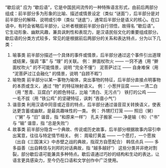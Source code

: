 
“歇后说” 应为 “歇后语”，它是中国民间流传的一种特殊语言形式，由前后两部分组成：前半部分多为形象的比喻、描述或情景设定（类似 “谜面”），后半部分是对前半部分的解释、说明或引申（类似 “谜底”），通常后半部分是语义的核心。在口语中，有时会省略后半部分，让听者根据前半部分自行领悟，故得名 “歇后语”。它生动形象、幽默风趣，兼具讽刺性和表现力，是汉语民俗文化的重要组成部分。
歇后语的分类方式较多，常见的是根据前后两部分的关系和表达特点，分为以下几类：
1. 喻事类
前半部分描述一个具体的事件或情景，后半部分通过这个事件引出道理或结果，强调 “事” 与 “理” 的关联。
例：
擀面杖吹火 —— 一窍不通（用 “擀面杖吹火” 的不可能情景，说明 “完全不懂”）
泥菩萨过江 —— 自身难保（用 “泥菩萨过江会融化” 的情景，说明 “自顾不暇”）
2. 喻物类
前半部分以某一事物为喻体，突出事物的特征，后半部分直接点明事物的本质或含义，通过 “物” 的特征映射语义。
例：
小葱拌豆腐 —— 一清二白（用 “葱青、豆腐白” 的颜色特征，比喻 “清白、无污点”）
铁打的公鸡 —— 一毛不拔（用 “铁公鸡” 的坚硬特征，讽刺 “吝啬小气”）
3. 谐音类
利用汉语中同音或近音的特点，后半部分通过谐音双关转换语义，使表达更含蓄或幽默，是最具趣味性的一类。
例：
外甥打灯笼 —— 照旧（舅）（“舅” 与 “旧” 谐音，指 “和原来一样”）
孔夫子搬家 —— 净是输（书）（“书” 与 “输” 谐音，指 “总是失败”）
4. 故事类
前半部分隐含一个典故、传说或历史故事，后半部分根据故事内容引申出寓意，往往与特定情节相关。
例：
周瑜打黄盖 —— 一个愿打，一个愿挨（出自《三国演义》中赤壁之战的典故，指双方自愿配合）
韩信点兵 —— 多多益善（出自韩信与刘邦的对话典故，指 “越多越好”）
这些分类并非绝对割裂，部分歇后语可能兼具多种特点。歇后语通过巧妙的结构和生动的表达，让语言更具感染力，至今仍在口语和文学创作中广泛使用。
